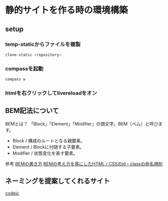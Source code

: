 # 静的サイトを作る時の環境構築

## setup
### temp-staticからファイルを複製
```zsh
clone-static <repository>
```
### compassを起動
```zsh
compass w
```
### htmlを右クリックしてlivereloadをオン

## BEM記法について
BEMとは？
「Block」「Element」「Modifier」の頭文字。BEM（ベム）と呼びます。

- Block / 構成のルートとなる親要素。
- Element / Blockに付随する子要素。
- Modifier / 状態変化を表す要素。

参考
[BEMの書き方](https://qiita.com/mame_hashbill/items/81267a7ec498ff113a3b)
[BEMの考え方を基にしたHTML / CSSのid・classの命名規則](https://qiita.com/kitaro0729/items/3189ded5647475bc2ae7)

## ネーミングを提案してくれるサイト
[codeic](https://codic.jp/engine)
